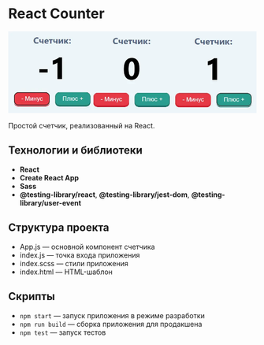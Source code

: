 # React Counter

![reactCounter](reactCounter.webp)


Простой счетчик, реализованный на React.

## Технологии и библиотеки

- **React** 
- **Create React App** 
- **Sass** 
- **@testing-library/react**, **@testing-library/jest-dom**, **@testing-library/user-event** 

## Структура проекта

- App.js — основной компонент счетчика
- index.js — точка входа приложения
- index.scss — стили приложения
- index.html — HTML-шаблон

## Скрипты

- `npm start` — запуск приложения в режиме разработки
- `npm run build` — сборка приложения для продакшена
- `npm test` — запуск тестов
